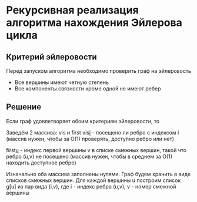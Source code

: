 # Рекурсивная реализация алгоритма нахождения Эйлерова цикла
## Критерий эйлеровости
Перед запуском алгоритма необходимо проверить граф на эйлеровость

- Все вершины имеют четную степень
- Все компоненты связности кроме одной не имеют ребер

## Решение
Если граф удовлетворяет обоим критериям эйлеровости, то

Заведём 2 массива: vis и first
vis[i](bool) - посещено ли ребро с индексом i (массив нужен, чтобы за O(1) проверять, доступно ребро или нет)

first[u](int) - индекс первой вершины v в списке смежных вершин, такой что ребро (u,v) не посещено
(массив нужен, чтобы в среднем за O(1) находить доступное ребро)

Изначально оба массива заполнены нулями.
Граф будем хранить в виде списков смежных вершин. Для каждой вершины u построим список g[u] из пар вида (i,v), где i - индекс ребра (u,v), v - номер смежной вершины
